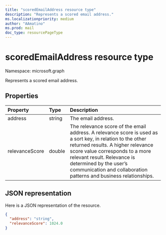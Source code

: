 ```yaml
---
title: "scoredEmailAddress resource type"
description: "Represents a scored email address."
ms.localizationpriority: medium
author: "AAmatino"
ms.prod: mail
doc_type: resourcePageType
---
```


# scoredEmailAddress resource type

Namespace: microsoft.graph

Represents a scored email address.


## Properties
| Property	   | Type	|Description|
|:---------------|:--------|:----------|
|address|string|The email address.|
|relevanceScore|double|The relevance score of the email address. A relevance score is used as a sort key, in relation to the other returned results. A higher relevance score value corresponds to a more relevant result. Relevance is determined by the user’s communication and collaboration patterns and business relationships. |

## JSON representation

Here is a JSON representation of the resource.

<!-- {
  "blockType": "resource",
  "optionalProperties": [

  ],
  "@odata.type": "microsoft.graph.scoredEmailAddress"
}-->

```json
{
  "address": "string",
  "relevanceScore": 1024.0
}
```

<!-- uuid: 8fcb5dbc-d5aa-4681-8e31-b001d5168d79
2015-10-25 14:57:30 UTC -->
<!-- {
  "type": "#page.annotation",
  "description": "scoredEmailAddress resource",
  "keywords": "",
  "section": "documentation",
  "tocPath": ""
}-->

